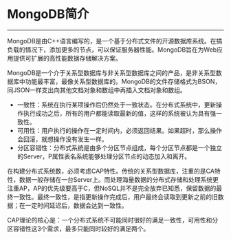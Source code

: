 # MongoDB简介

---

MongoDB是由C++语言编写的，是一个基于分布式文件的开源数据库系统。在搞负载的情况下，添加更多的节点，可以保证服务器性能。MongoDB旨在为Web应用提供可扩展的高性能数据存储解决方案。

MongoDB是一个介于关系型数据库与非关系型数据库之间的产品，是非关系型数据库中功能最丰富，最像关系型数据库的。MongoDB的文件存储格式为BSON，同JSON一样支出向其他文档对象和数组中再插入文档对象和数组。

- 一致性：系统在执行某项操作后仍然处于一致状态。在分布式系统中，更新操作执行成功之后，所有的用户都能读取最新的值，这样的系统被认为具有强一致性。
- 可用性：用户执行的操作在一定时间内，必须返回结果。如果超时，那么操作会回滚，就想操作没有发生一样。
- 分区容错性：分布式系统是由多个分区节点组成，每个分区节点都是一个独立的Server，P属性表名系统能够处理分区节点的动态加入和离开。

在构建分布式系统数，必须考虑CAP特性。传统的关系型数据库，注重的是CA特性，数据一般存储在一台Server上。而处理海量数据的分布式存储和处理系统更注重AP，AP的优先级要高于C，但NoSQL并不是完全放弃已知悉，保留数据的最终一致性。最终一致性，是指更新操作完成后，用户最终会读取到更新之前的旧数据；在一定时间延迟后，数据会达到一致性。

CAP理论的核心是：一个分布式系统不可能同时很好的满足一致性，可用性和分区容错性这3个需求，最多只能同时较好的满足两个。